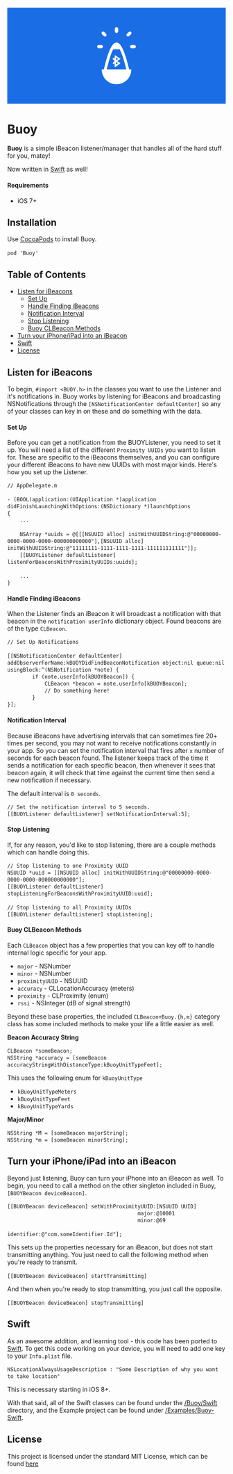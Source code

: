 ![banner](/Resources/banner.png)

# Buoy

**Buoy** is a simple iBeacon listener/manager that handles all of the hard stuff for you, matey!

Now written in [Swift](#swift) as well!

#### Requirements

* iOS 7+

## Installation

Use [CocoaPods](http://www.cocoapods.org) to install Buoy.

`pod 'Buoy'`

## Table of Contents

* [Listen for iBeacons](#listen-for-ibeacons)
  * [Set Up](#set-up)
  * [Handle Finding iBeacons](#handle-finding-ibeacons)
  * [Notification Interval](#notification-interval)
  * [Stop Listening](#stop-listening)
  * [Buoy CLBeacon Methods](#buoy-clbeacon-methods)
* [Turn your iPhone/iPad into an iBeacon](#turn-your-iphoneipad-into-an-ibeacon)
* [Swift](#swift)
* [License](#license)

## Listen for iBeacons

To begin, `#import <BUOY.h>` in the classes you want to use the Listener and it's notifications in. Buoy works by listening for iBeacons and broadcasting NSNotifications through the `[NSNotificationCenter defaultCenter]` so any of your classes can key in on these and do something with the data.

#### Set Up

Before you can get a notification from the BUOYListener, you need to set it up. You will need a list of the different `Proximity UUIDs` you want to listen for. These are specific to the iBeacons themselves, and you can configure your different iBeacons to have new UUIDs with most major kinds. Here's how you set up the Listener.

```objc
// AppDelegate.m

- (BOOL)application:(UIApplication *)application didFinishLaunchingWithOptions:(NSDictionary *)launchOptions
{
    ...

    NSArray *uuids = @[[[NSUUID alloc] initWithUUIDString:@"00000000-0000-0000-0000-000000000000"],[NSUUID alloc] initWithUUIDString:@"11111111-1111-1111-1111-111111111111"]];
    [[BUOYListener defaultListener] listenForBeaconsWithProximityUUIDs:uuids];

    ...
}
```

#### Handle Finding iBeacons

When the Listener finds an iBeacon it will broadcast a notification with that beacon in the `notification userInfo` dictionary object. Found beacons are of the type `CLBeacon`.

```objc
// Set Up Notifications

[[NSNotificationCenter defaultCenter] addObserverForName:kBUOYDidFindBeaconNotification object:nil queue:nil usingBlock:^(NSNotification *note) {
        if (note.userInfo[kBUOYBeacon]) {
            CLBeacon *beacon = note.userInfo[kBUOYBeacon];
            // Do something here!
        }
}];
```

#### Notification Interval

Because iBeacons have advertising intervals that can sometimes fire 20+ times per second, you may not want to receive notifications constantly in your app. So you can set the notification interval that fires after `x` number of seconds for each beacon found. The listener keeps track of the time it sends a notification for each specific beacon, then whenever it sees that beacon again, it will check that time against the current time then send a new notification if necessary.

The default interval is `0 seconds`.

```objc
// Set the notification interval to 5 seconds.
[[BUOYListener defaultListener] setNotificationInterval:5];
```

#### Stop Listening

If, for any reason, you'd like to stop listening, there are a couple methods which can handle doing this.

```objc
// Stop listening to one Proximity UUID
NSUUID *uuid = [[NSUUID alloc] initWithUUIDString:@"00000000-0000-0000-0000-000000000000"];
[[BUOYListener defaultListener] stopListeningForBeaconsWithProximityUUID:uuid];

// Stop listening to all Proximity UUIDs
[[BUOYListener defaultListener] stopListening];
```

#### Buoy CLBeacon Methods

Each `CLBeacon` object has a few properties that you can key off to handle internal logic specific for your app.

* `major` - NSNumber
* `minor` - NSNumber
* `proximityUUID` - NSUUID
* `accuracy` - CLLocationAccuracy (meters)
* `proximity` - CLProximity (enum)
* `rssi` - NSInteger (dB of signal strength)

Beyond these base properties, the included `CLBeacon+Buoy.{h,m}` category class has some included methods to make your life a little easier as well.

**Beacon Accuracy String**

```objc
CLBeacon *someBeacon;
NSString *accuracy = [someBeacon accuracyStringWithDistanceType:kBuoyUnitTypeFeet];
```

This uses the following enum for `kBuoyUnitType`

* `kBuoyUnitTypeMeters`
* `kBuoyUnitTypeFeet`
* `kBuoyUnitTypeYards`

**Major/Minor**

```objc
NSString *M = [someBeacon majorString];
NSString *m = [someBeacon minorString];
```

## Turn your iPhone/iPad into an iBeacon

Beyond just listening, Buoy can turn your iPhone into an iBeacon as well. To begin, you need to call a method on the other singleton included in Buoy, `[BUOYBeacon deviceBeacon]`.

```objc
[[BUOYBeacon deviceBeacon] setWithProximityUUID:[NSUUID UUID]
                                          major:@10001
                                          minor:@69
                                     identifier:@"com.someIdentifier.Id"];
```

This sets up the properties necessary for an iBeacon, but does not start transmitting anything. You just need to call the following method when you're ready to transmit.

`[[BUOYBeacon deviceBeacon] startTransmitting]`

And then when you're ready to stop transmitting, you just call the opposite.

`[[BUOYBeacon deviceBeacon] stopTransmitting]`

## Swift

As an awesome addition, and learning tool - this code has been ported to [Swift](https://developer.apple.com/swift/). To get this code working on your device, you will need to add one key to your `Info.plist` file.

```
NSLocationAlwaysUsageDescription : "Some Description of why you want to take location"
```

This is necessary starting in iOS 8+.

With that said, all of the Swift classes can be found under the [/Buoy/Swift](/Buoy/Swift) directory, and the Example project can be found under [/Examples/Buoy-Swift](/Examples/Buoy-Swift).

## License

This project is licensed under the standard MIT License, which can be found [here](/LICENSE.md)
